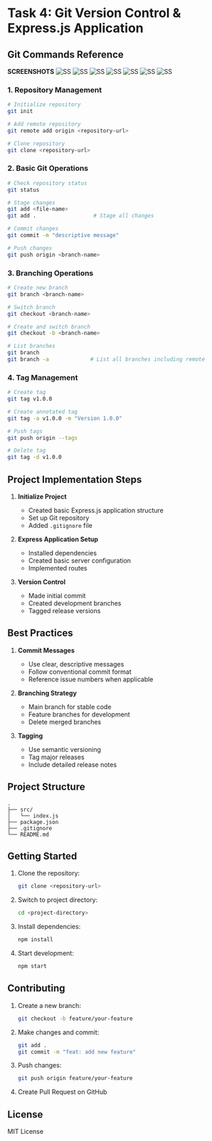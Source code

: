 # Task 4: Git Version Control & Express.js Application

## Git Commands Reference


**SCREENSHOTS**
   ![SS](images/Screenshot%20from%202025-04-10%2017-17-22.png)
   ![SS](images/Screenshot%20from%202025-04-11%2012-15-55.png)
   ![SS](images/Screenshot%20from%202025-04-11%2012-16-22.png)
   ![SS](images/Screenshot%20from%202025-04-11%2012-21-09.png)
   ![SS](images/Screenshot%20from%202025-04-11%2012-26-40.png)
   ![SS](images/Screenshot%20from%202025-04-11%2012-27-37.png)
   ![SS](images/Screenshot%20from%202025-04-11%2012-28-23.png)

### 1. Repository Management
```bash
# Initialize repository
git init

# Add remote repository
git remote add origin <repository-url>

# Clone repository
git clone <repository-url>
```

### 2. Basic Git Operations
```bash
# Check repository status
git status

# Stage changes
git add <file-name>
git add .                  # Stage all changes

# Commit changes
git commit -m "descriptive message"

# Push changes
git push origin <branch-name>
```

### 3. Branching Operations
```bash
# Create new branch
git branch <branch-name>

# Switch branch
git checkout <branch-name>

# Create and switch branch
git checkout -b <branch-name>

# List branches
git branch
git branch -a             # List all branches including remote
```

### 4. Tag Management
```bash
# Create tag
git tag v1.0.0

# Create annotated tag
git tag -a v1.0.0 -m "Version 1.0.0"

# Push tags
git push origin --tags

# Delete tag
git tag -d v1.0.0
```

## Project Implementation Steps

1. **Initialize Project**
   - Created basic Express.js application structure
   - Set up Git repository
   - Added `.gitignore` file

2. **Express Application Setup**
   - Installed dependencies
   - Created basic server configuration
   - Implemented routes

3. **Version Control**
   - Made initial commit
   - Created development branches
   - Tagged release versions

## Best Practices

1. **Commit Messages**
   - Use clear, descriptive messages
   - Follow conventional commit format
   - Reference issue numbers when applicable

2. **Branching Strategy**
   - Main branch for stable code
   - Feature branches for development
   - Delete merged branches

3. **Tagging**
   - Use semantic versioning
   - Tag major releases
   - Include detailed release notes

## Project Structure
```
.
├── src/
│   └── index.js
├── package.json
├── .gitignore
└── README.md
```

## Getting Started

1. Clone the repository:
   ```bash
   git clone <repository-url>
   ```

2. Switch to project directory:
   ```bash
   cd <project-directory>
   ```

3. Install dependencies:
   ```bash
   npm install
   ```

4. Start development:
   ```bash
   npm start
   ```

## Contributing

1. Create a new branch:
   ```bash
   git checkout -b feature/your-feature
   ```

2. Make changes and commit:
   ```bash
   git add .
   git commit -m "feat: add new feature"
   ```

3. Push changes:
   ```bash
   git push origin feature/your-feature
   ```

4. Create Pull Request on GitHub

## License

MIT License